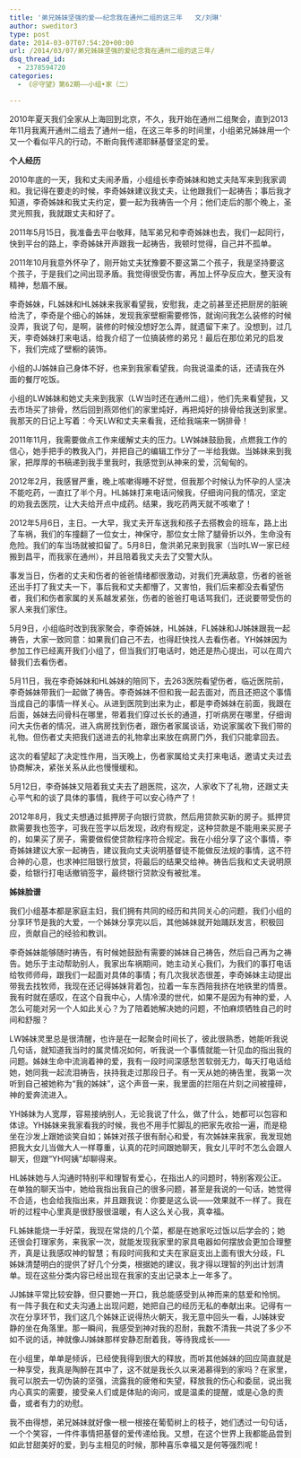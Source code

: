 ```yaml
---
title: '弟兄姊妹坚强的爱——纪念我在通州二组的这三年   文/刘琳'
author: sweditor3
type: post
date: 2014-03-07T07:54:20+00:00
url: /2014/03/07/弟兄姊妹坚强的爱纪念我在通州二组的这三年/
dsq_thread_id:
  - 2378594720
categories:
  - 《＠守望》第62期——小组•家（二）

---
```

2010年夏天我们全家从上海回到北京，不久，我开始在通州二组聚会，直到2013年11月我离开通州二组去了通州一组，在这三年多的时间里，小组弟兄姊妹用一个又一个看似平凡的行动，不断向我传递耶稣基督坚定的爱。

**个人经历**

2010年底的一天，我和丈夫闹矛盾，小组组长李奇姊妹和她丈夫陆军来到我家调和。我记得在要走的时候，李奇姊妹建议我丈夫，让他跟我们一起祷告；事后我才知道，李奇姊妹和我丈夫约定，要一起为我祷告一个月；他们走后的那个晚上，圣灵光照我，我就跟丈夫和好了。

2011年5月15日，我准备去平台敬拜，陆军弟兄和李奇姊妹也去，我们一起同行，快到平台的路上，李奇姊妹开声跟我一起祷告，我顿时觉得，自己并不孤单。

2011年10月我意外怀孕了，刚开始丈夫犹豫要不要这第二个孩子，我是坚持要这个孩子，于是我们之间出现矛盾。我觉得很受伤害，再加上怀孕反应大，整天没有精神，愁眉不展。

李奇姊妹，FL姊妹和HL姊妹来我家看望我，安慰我，走之前甚至还把厨房的脏碗给洗了，李奇是个细心的姊妹，发现我家壁橱需要修饰，就询问我怎么装修的时候没弄，我说了句，是啊，装修的时候没想好怎么弄，就遗留下来了。没想到，过几天，李奇姊妹打来电话，给我介绍了一位搞装修的弟兄！最后在那位弟兄的启发下，我们完成了壁橱的装饰。

小组的JJ姊妹自己身体不好，也来到我家看望我，向我说温柔的话，还请我在外面的餐厅吃饭。

小组的LW姊妹和她丈夫来到我家（LW当时还在通州二组），他们先来看望我，又去市场买了排骨，然后回到燕郊他们的家里炖好，再把炖好的排骨给我送到家里。我那天的日记上写着：今天LW和丈夫来看我，还给我端来一锅排骨！

2011年11月，我需要做点工作来缓解丈夫的压力。LW姊妹鼓励我，点燃我工作的信心，她手把手的教我入门，并把自己的编辑工作分了一半给我做。当姊妹来到我家，把厚厚的书稿递到我手里我时，我感觉到从神来的爱，沉甸甸的。

2012年2月，我感冒严重，晚上咳嗽得睡不好觉，但我那个时候认为怀孕的人坚决不能吃药，一直扛了半个月。HL姊妹打来电话问候我，仔细询问我的情况，坚定的劝我去医院，让大夫给开点中成药。结果，我吃药两天就不咳嗽了！

2012年5月6日，主日。一大早，我丈夫开车送我和孩子去搭教会的班车，路上出了车祸，我们的车撞翻了一位女士，神保守，那位女士除了腿骨折以外，生命没有危险。我们的车当场就被扣留了。5月8日，詹洪弟兄来到我家（当时LW一家已经搬到昌平，而我家在通州），并且陪着我丈夫去了交警大队。

事发当日，伤者的丈夫和伤者的爸爸情绪都很激动，对我们充满敌意，伤者的爸爸还出手打了我丈夫一下，事后我和丈夫都懵了，又害怕，我们后来都没去看望伤者，我们和伤者家属的关系越发紧张，伤者的爸爸打电话骂我们，还说要带受伤的家人来我们家住。

5月9日，小组临时改到我家聚会，李奇姊妹，HL姊妹，FL姊妹和JJ姊妹跟我一起祷告，大家一致同意：如果我们自己不去，也得赶快找人去看伤者。YH姊妹因为参加工作已经离开我们小组了，但当我们打电话时，她还是热心提出，可以在周六替我们去看伤者。

5月11日，我在李奇姊妹和HL姊妹的陪同下，去263医院看望伤者，临近医院前，李奇姊妹带我们一起做了祷告。李奇姊妹不但和我一起去面对，而且还把这个事情当成自己的事情一样关心。从进到医院到出来为止，都是李奇姊妹在前面，我跟在后面，姊妹去问骨科在哪里，带着我们穿过长长的通道，打听病房在哪里，仔细询问大夫伤者的情况，进入病房找到伤者，跟伤者家属谈话，劝说家属收下我们带的礼物。但伤者丈夫把我们送进去的礼物拿出来放在病房门外，我们只能拿回去。

这次的看望起了决定性作用，当天晚上，伤者家属给丈夫打来电话，邀请丈夫过去协商解决，紧张关系从此也慢慢缓和。

5月12日，李奇姊妹又陪着我丈夫去了趟医院，这次，人家收下了礼物，还跟丈夫心平气和的谈了具体的事情，我终于可以安心待产了！

2012年8月，我丈夫想通过抵押房子向银行贷款，然后用贷款买新的房子。抵押贷款需要我也签字，可我在签字以后发现，政府有规定，这种贷款是不能用来买房子的，如果买了房子，需要做假使贷款程序符合规定。我在小组分享了这个事情，李奇姊妹建议大家一起祷告，建议我向丈夫说明基督徒不能做反法规的事情，这不符合神的心意，也求神拦阻银行放贷，将最后的结果交给神。祷告后我和丈夫说明原委，给银行打电话撤销签字，最终银行贷款没有被批准。

**姊妹脸谱**

我们小组基本都是家庭主妇，我们拥有共同的经历和共同关心的问题，我们小组的分享环节是我的大爱，一个姊妹分享完以后，其他姊妹就开始踊跃发言，积极回应，贡献自己的经验和教训。

李奇姊妹能够随时祷告，有时候她鼓励有需要的姊妹自己祷告，然后自己再为之祷告。她乐于主动帮助别人，我家出车祸期间，她主动关心我们，为我们的事打电话给牧师师母，跟我们一起面对具体的事情；有几次我状态很差，李奇姊妹主动提出带我去找牧师，我现在还记得姊妹背着包，拉着一车东西陪我挤在地铁里的情景。我有时就在感叹，在这个自我中心，人情冷漠的世代，如果不是因为有神的爱，人怎么可能对另一个人如此关心？为了陪着她解决她的问题，不怕麻烦牺牲自己的时间和舒服？

LW姊妹灵里总是很清醒，也许是在一起聚会时间长了，彼此很熟悉，她能听我说几句话，就知道我当时的属灵情况如何，听我说一个事情就能一针见血的指出我的问题。姊妹生命中流淌着神的爱，我有一段时间深感愁苦软弱无力，每天打电话给她，她同我一起流泪祷告，扶持我走过那段日子。有一天从她的祷告里，我第一次听到自己被她称为“我的姊妹”，这个声音一来，我里面的拦阻在片刻之间被撞碎，神的爱奔流进入。

YH姊妹为人宽厚，容易接纳别人，无论我说了什么，做了什么，她都可以包容和体谅。YH姊妹来我家看我的时候，我也不用手忙脚乱的把家先收拾一遍，而是稳坐在沙发上跟她谈笑自如；姊妹对孩子很有耐心和爱，有次姊妹来我家，我发现她把我大女儿当做大人一样尊重，认真的花时间跟她聊天，我女儿平时不怎么会跟人聊天，但跟“YH阿姨”却聊得来。

HL姊妹她与人沟通时特别平和理智有爱心，在指出人的问题时，特别客观公正。在单独的聊天当中，她给我指出我自己的很多问题，甚至是我说的一句话，她觉得不合适，也会给我指出来，并且跟我说：你要是这么说——效果就不一样了。我在听的过程中心里真是很舒服很温暖，有人这么关心我，真幸福。

FL姊妹能烧一手好菜，我现在常烧的几个菜，都是在她家吃过饭以后学会的；她还很会打理家务，来我家一次，就能发现我家里的家具电器如何摆放会更加合理整齐，真是让我感叹神的智慧；有段时间我和丈夫在家庭支出上面有很大分歧，FL姊妹清楚明白的提供了好几个分类，根据她的建议，我才得以理智的列出计划清单。现在这些分类内容已经出现在我家的支出记录本上一年多了。

JJ姊妹平常比较安静，但只要她一开口，我总能感受到从神而来的慈爱和怜悯。有一阵子我在和丈夫沟通上出现问题，她把自己的经历无私的奉献出来。记得有一次在分享环节，我们这几个姊妹正说得热火朝天，我无意中回头一看，JJ姊妹安静的坐在角落里。那一瞬间，我感受到神对我的忍耐，我数不清我一共说了多少不如不说的话，神就像JJ姊妹那样安静忍耐着我，等待我成长——

在小组里，单单是倾诉，已经使我得到很大的释放，而听其他姊妹的回应简直就是一种享受，我真是陶醉在其中了，这不就是我长久以来渴慕得到的家吗？在家里，我可以脱去一切伪装的坚强，流露我的疲倦和失望，释放我的伤心和委屈，说出我内心真实的需要，接受亲人们或是体贴的询问，或是温柔的提醒，或是心急的责备，或者有力的劝慰。

我不由得想，弟兄姊妹就好像一根一根接在葡萄树上的枝子，她们透过一句句话，一个个笑容，一件件事情把基督的爱传递给我。又想，在这个世界上我都能品尝到如此甘甜美好的爱，到与主相见的时候，那种喜乐幸福又是何等强烈呢！
